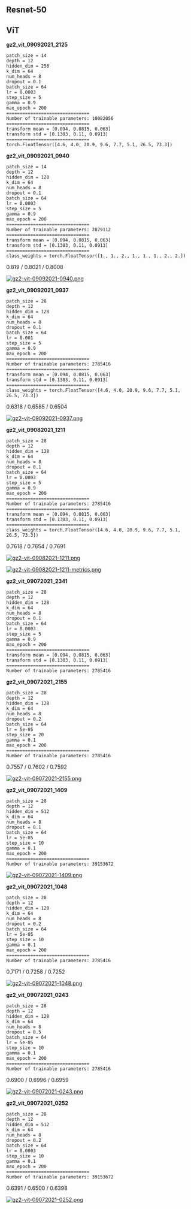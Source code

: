 ## Resnet-50


## ViT

**gz2_vit_09092021_2125**
```
patch_size = 14
depth = 12
hidden_dim = 256
k_dim = 64
num_heads = 8
dropout = 0.1
batch_size = 64
lr = 0.0003
step_size = 5
gamma = 0.9
max_epoch = 200
===============================
Number of trainable parameters: 10082056
===============================
transform mean = [0.094, 0.0815, 0.063]
transform std = [0.1303, 0.11, 0.0913]
===============================
torch.FloatTensor([4.6, 4.0, 20.9, 9.6, 7.7, 5.1, 26.5, 73.3])
```

**gz2_vit_09092021_0940**
```
patch_size = 14
depth = 12
hidden_dim = 128
k_dim = 64
num_heads = 8
dropout = 0.1
batch_size = 64
lr = 0.0003
step_size = 5
gamma = 0.9
max_epoch = 200
===============================
Number of trainable parameters: 2879112
===============================
transform mean = [0.094, 0.0815, 0.063]
transform std = [0.1303, 0.11, 0.0913]
===============================
class_weights = torch.FloatTensor([1., 1., 2., 1., 1., 1., 2., 2.])
```

0.819 / 0.8021 / 0.8008

[![gz2-vit-09092021-0940.png](https://i.postimg.cc/rwTWcqSQ/gz2-vit-09092021-0940.png)](https://postimg.cc/0btr0RXw)



**gz2_vit_09092021_0937**
```
patch_size = 28
depth = 12
hidden_dim = 128
k_dim = 64
num_heads = 8
dropout = 0.1
batch_size = 64
lr = 0.001
step_size = 5
gamma = 0.9
max_epoch = 200
===============================
Number of trainable parameters: 2785416
===============================
transform mean = [0.094, 0.0815, 0.063]
transform std = [0.1303, 0.11, 0.0913]
===============================
class_weights = torch.FloatTensor([4.6, 4.0, 20.9, 9.6, 7.7, 5.1, 26.5, 73.3])
```

0.6318 / 0.6585 / 0.6504

[![gz2-vit-09092021-0937.png](https://i.postimg.cc/RCHxYp9Y/gz2-vit-09092021-0937.png)](https://postimg.cc/CdS2BNRC)

**gz2_vit_09082021_1211**
```
patch_size = 28
depth = 12
hidden_dim = 128
k_dim = 64
num_heads = 8
dropout = 0.1
batch_size = 64
lr = 0.0003
step_size = 5
gamma = 0.9
max_epoch = 200
===============================
Number of trainable parameters: 2785416
===============================
transform mean = [0.094, 0.0815, 0.063]
transform std = [0.1303, 0.11, 0.0913]
===============================
class_weights = torch.FloatTensor([4.6, 4.0, 20.9, 9.6, 7.7, 5.1, 26.5, 73.3])
```

0.7618 / 0.7654 / 0.7691

[![gz2-vit-09082021-1211.png](https://i.postimg.cc/RZLgG6qF/gz2-vit-09082021-1211.png)](https://postimg.cc/QFVgdMQG)

[![gz2-vit-09082021-1211-metrics.png](https://i.postimg.cc/Fs2MwL9V/gz2-vit-09082021-1211-metrics.png)](https://postimg.cc/F7VCL1kY)

**gz2_vit_09072021_2341**
```
patch_size = 28
depth = 12
hidden_dim = 128
k_dim = 64
num_heads = 8
dropout = 0.1
batch_size = 64
lr = 0.0003
step_size = 5
gamma = 0.9
max_epoch = 200
===============================
transform mean = [0.094, 0.0815, 0.063]
transform std = [0.1303, 0.11, 0.0913]
===============================
Number of trainable parameters: 2785416
```

**gz2_vit_09072021_2155**
```
patch_size = 28
depth = 12
hidden_dim = 128
k_dim = 64
num_heads = 8
dropout = 0.2
batch_size = 64
lr = 5e-05
step_size = 20
gamma = 0.1
max_epoch = 200
===============================
Number of trainable parameters: 2785416
```

0.7557 / 0.7602 / 0.7592

[![gz2-vit-09072021-2155.png](https://i.postimg.cc/8cQNZ3dH/gz2-vit-09072021-2155.png)](https://postimg.cc/1nHktvjn)

**gz2_vit_09072021_1409**
```
patch_size = 28
depth = 12
hidden_dim = 512
k_dim = 64
num_heads = 8
dropout = 0.1
batch_size = 64
lr = 5e-05
step_size = 10
gamma = 0.1
max_epoch = 200
===============================
Number of trainable parameters: 39153672
```
[![gz2-vit-09072021-1409.png](https://i.postimg.cc/7ZXQVJNs/gz2-vit-09072021-1409.png)](https://postimg.cc/gxXDcJQ8)


**gz2_vit_09072021_1048**
```
patch_size = 28
depth = 12
hidden_dim = 128
k_dim = 64
num_heads = 8
dropout = 0.2
batch_size = 64
lr = 5e-05
step_size = 10
gamma = 0.1
max_epoch = 200
===============================
Number of trainable parameters: 2785416
```
0.7171 / 0.7258 / 0.7252

[![gz2-vit-09072021-1048.png](https://i.postimg.cc/Dzfny2tb/gz2-vit-09072021-1048.png)](https://postimg.cc/0z4LVq58)

**gz2_vit_09072021_0243**
```
patch_size = 28
depth = 12
hidden_dim = 128
k_dim = 64
num_heads = 8
dropout = 0.5
batch_size = 64
lr = 5e-05
step_size = 10
gamma = 0.1
max_epoch = 200
===============================
Number of trainable parameters: 2785416
```
0.6900 / 0.6996 / 0.6959

[![gz2-vit-09072021-0243.png](https://i.postimg.cc/D0Df4rbL/gz2-vit-09072021-0243.png)](https://postimg.cc/m1YW0Fjg)


**gz2_vit_09072021_0252**
```
patch_size = 28
depth = 12
hidden_dim = 512
k_dim = 64
num_heads = 8
dropout = 0.2
batch_size = 64
lr = 0.0003
step_size = 10
gamma = 0.1
max_epoch = 200
===============================
Number of trainable parameters: 39153672
```
0.6391 / 0.6500 / 0.6398

[![gz2-vit-09072021-0252.png](https://i.postimg.cc/TwPPGtTr/gz2-vit-09072021-0252.png)](https://postimg.cc/qt9rxXhR)
